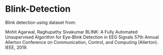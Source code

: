 # Blink-Detection
Blink detection using dataset from:

Mohit Agarwal, Raghupathy Sivakumar
BLINK: A Fully Automated Unsupervised Algorithm for Eye-Blink Detection in EEG Signals
57th Annual Allerton Conference on Communication, Control, and Computing (Allerton). IEEE, 2019.
